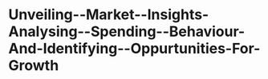# Unveiling--Market--Insights-Analysing--Spending--Behaviour-And-Identifying--Oppurtunities-For-Growth